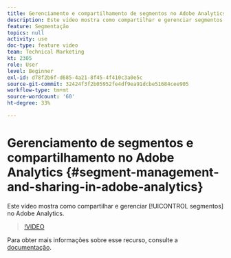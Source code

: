 ```yaml
---
title: Gerenciamento e compartilhamento de segmentos no Adobe Analytics
description: Este vídeo mostra como compartilhar e gerenciar segmentos no Adobe Analytics.
feature: Segmentação
topics: null
activity: use
doc-type: feature video
team: Technical Marketing
kt: 2305
role: User
level: Beginner
exl-id: d78f2b6f-d685-4a21-8f45-4f410c3a0e5c
source-git-commit: 32424f3f2b05952fe4df9ea91dcbe51684cee905
workflow-type: tm+mt
source-wordcount: '60'
ht-degree: 33%

---
```


#  Gerenciamento de segmentos e compartilhamento no Adobe Analytics {#segment-management-and-sharing-in-adobe-analytics}

Este vídeo mostra como compartilhar e gerenciar [!UICONTROL segmentos] no Adobe Analytics.

>[!VIDEO](https://video.tv.adobe.com/v/25402/?quality=12)

Para obter mais informações sobre esse recurso, consulte a [documentação](https://marketing.adobe.com/resources/help/pt_BR/analytics/segment/seg_manage.html).
